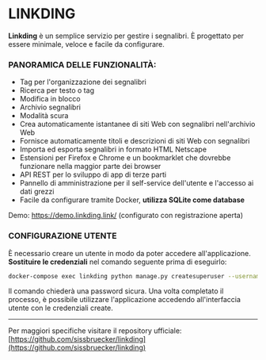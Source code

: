 # LINKDING

**Linkding** è un semplice servizio per gestire i segnalibri. È progettato per essere minimale, veloce e facile da configurare.

### PANORAMICA DELLE FUNZIONALITÀ:

- Tag per l'organizzazione dei segnalibri
- Ricerca per testo o tag
- Modifica in blocco
- Archivio segnalibri
- Modalità scura
- Crea automaticamente istantanee di siti Web con segnalibri nell'archivio Web
- Fornisce automaticamente titoli e descrizioni di siti Web con segnalibri
- Importa ed esporta segnalibri in formato HTML Netscape
- Estensioni per Firefox e Chrome e un bookmarklet che dovrebbe funzionare nella maggior parte dei browser
- API REST per lo sviluppo di app di terze parti
- Pannello di amministrazione per il self-service dell'utente e l'accesso ai dati grezzi
- Facile da configurare tramite Docker, **utilizza SQLite come database**

Demo: https://demo.linkding.link/ (configurato con registrazione aperta)

### CONFIGURAZIONE UTENTE
È necessario creare un utente in modo da poter accedere all'applicazione. **Sostituire le credenziali** nel comando seguente prima di eseguirlo:

```bash
docker-compose exec linkding python manage.py createsuperuser --username=mario --email=mario@dominio.com
```

Il comando chiederà una password sicura. Una volta completato il processo, è possibile utilizzare l'applicazione accedendo all'interfaccia utente con le credenziali create. 

---
Per maggiori specifiche visitare il repository ufficiale:
[https://github.com/sissbruecker/linkding](https://github.com/sissbruecker/linkding)